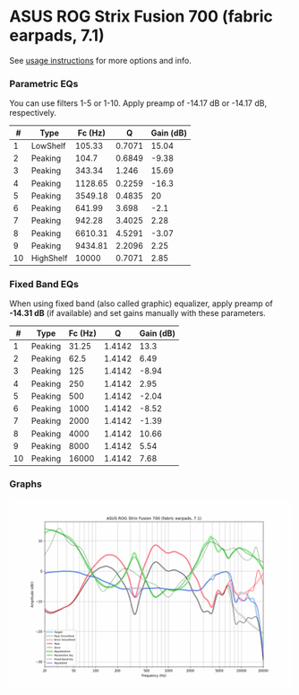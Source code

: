 # ASUS ROG Strix Fusion 700 (fabric earpads, 7.1)
See [usage instructions](https://github.com/jaakkopasanen/AutoEq#usage) for more options and info.

### Parametric EQs
You can use filters 1-5 or 1-10. Apply preamp of -14.17 dB or -14.17 dB, respectively.

|   # | Type      |   Fc (Hz) |      Q |   Gain (dB) |
|-----|-----------|-----------|--------|-------------|
|   1 | LowShelf  |    105.33 | 0.7071 |       15.04 |
|   2 | Peaking   |    104.7  | 0.6849 |       -9.38 |
|   3 | Peaking   |    343.34 | 1.246  |       15.69 |
|   4 | Peaking   |   1128.65 | 0.2259 |      -16.3  |
|   5 | Peaking   |   3549.18 | 0.4835 |       20    |
|   6 | Peaking   |    641.99 | 3.698  |       -2.1  |
|   7 | Peaking   |    942.28 | 3.4025 |        2.28 |
|   8 | Peaking   |   6610.31 | 4.5291 |       -3.07 |
|   9 | Peaking   |   9434.81 | 2.2096 |        2.25 |
|  10 | HighShelf |  10000    | 0.7071 |        2.85 |

### Fixed Band EQs
When using fixed band (also called graphic) equalizer, apply preamp of **-14.31 dB** (if available) and set gains manually with these parameters.

|   # | Type    |   Fc (Hz) |      Q |   Gain (dB) |
|-----|---------|-----------|--------|-------------|
|   1 | Peaking |     31.25 | 1.4142 |       13.3  |
|   2 | Peaking |     62.5  | 1.4142 |        6.49 |
|   3 | Peaking |    125    | 1.4142 |       -8.94 |
|   4 | Peaking |    250    | 1.4142 |        2.95 |
|   5 | Peaking |    500    | 1.4142 |       -2.04 |
|   6 | Peaking |   1000    | 1.4142 |       -8.52 |
|   7 | Peaking |   2000    | 1.4142 |       -1.39 |
|   8 | Peaking |   4000    | 1.4142 |       10.66 |
|   9 | Peaking |   8000    | 1.4142 |        5.54 |
|  10 | Peaking |  16000    | 1.4142 |        7.68 |

### Graphs
![](./ASUS%20ROG%20Strix%20Fusion%20700%20(fabric%20earpads,%207.1).png)
